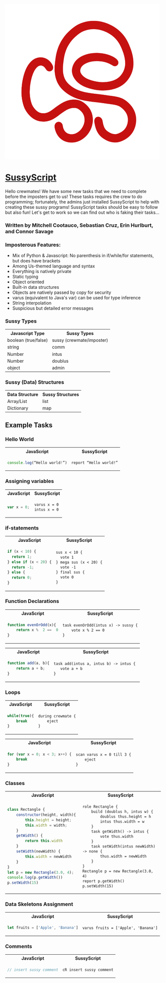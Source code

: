 <img src=./docs/SussyScriptLogo.png width="500" height="500">

# [SussyScript](https://github.com/connorsavage/SussyScript)

Hello crewmates! We have some new tasks that we need to complete before the imposters get to us! These tasks requires the crew to do programming; fortunately, the admins just installed SussyScript to help with creating these sussy programs! SussyScript tasks should be easy to follow but also fun! Let's get to work so we can find out who is faking their tasks...

### Written by Mitchell Cootauco, Sebastian Cruz, Erin Hurlburt, and Connor Savage

### Imposterous Features:

- Mix of Python & Javascript: No parenthesis in if/while/for statements, but does have brackets
- Among Us-themed language and syntax
- Everything is natively private
- Static typing
- Object oriented
- Built-in data structures
- Objects are natively passed by copy for security
- varus (equivalent to Java's var) can be used for type inference
- String interpolation
- Suspicious but detailed error messages

### Sussy Types

<table>
  <tr>
    <th>Javascript Type</th>
    <th>Sussy Types</th>
  </tr>
  <tr>
    <td>boolean (true/false)</td>
    <td>sussy (crewmate/imposter)</td>
  </tr>
  <tr>
    <td>string</td>
    <td>comm</td>
  </tr>
  <tr>
    <td>Number</td>
    <td>intus</td>
  </tr>
  <tr>
    <td>Number</td>
    <td>doublus</td>
  </tr>
  <tr>
    <td>object</td>
    <td>admin</td>
  </tr>
</table>

### Sussy (Data) Structures

<table>
  <tr>
    <th>Data Structure</th>
    <th>Sussy Structures</th>
  </tr>
  <tr>
    <td>Array/List</td>
    <td>list</td>
  </tr>
  <tr>
    <td>Dictionary</td>
    <td>map</td>
  </tr>
</table>

## Example Tasks

### Hello World

<table>
<tr> <th>JavaScript</th><th>SussyScript</th><tr>
</tr>
<td>

```javascript
console.log(“Hello world!”)
```

</td>

<td>

```
report “Hello world!”
```

</td>
</table>

### Assigning variables

<table>
<tr> <th>JavaScript</th><th>SussyScript</th><tr>
</tr>
<td>

```javascript
var x = 0;
```

</td>

<td>

```
varus x = 0
intus x = 0
```

</td>
</table>

### if-statements

<table>
<tr> <th>JavaScript</th><th>SussyScript</th><tr>
</tr>
<td>
    
```javascript
if (x < 10) {
  return 1;
} else if (x < 20) {
  return -1;
} else {
  return 0;
}
```
</td>
<td>
    
```
sus x < 10 {
  vote 1
} mega sus (x < 20) {
  vote -1
} final sus {
  vote 0
} 
```
</td>
</table>

### Function Declarations

<table>
<tr> <th>JavaScript</th><th>SussyScript</th><tr>
</tr>
<td>
    
```javascript
function evenOrOdd(x){
    return x %  2 ==  0
}
```
</td>
<td>
    
```
task evenOrOdd(intus x) -> sussy {
    vote x % 2 == 0
}
```
</td>
</table>

<table>
<tr> <th>JavaScript</th><th>SussyScript</th><tr>
</tr>
<td>
    
```javascript
function add(a, b){
    return a + b;
}
```
</td>
<td>
    
```
task add(intus a, intus b) -> intus { 
   vote a + b
}
```
</td>
</table>

### Loops

<table>
<tr> <th>JavaScript</th><th>SussyScript</th><tr>
</tr>
<td>
    
```javascript
while(true){
    break
}
```
</td>
<td>
    
```
during crewmate {
    eject
}
```
</td>
</table>

<table>
<tr> <th>JavaScript</th><th>SussyScript</th><tr>
</tr>
<td>
    
```javascript
for (var x = 0; x < 3; x++) {
    break
}
```
</td>
<td>
    
```
scan varus x = 0 till 3 {
    eject
}
```
</td>
</table>

### Classes

<table>
<tr> <th>JavaScript</th><th>SussyScript</th><tr>
</tr>
<td>
    
```javascript
class Rectangle {
    constructor(height, width){ 
        this.height = height;
        this.width = width;
    }
    getWidth() {
        return this.width
    }
    setWidth(newWidth) {
        this.width = newWidth
    }
}
let p = new Rectangle(3.0, 4);
console.log(p.getWidth())
p.setWidth(15)
```
</td>
<td>
    
```
role Rectangle {
    build (doublus h, intus w) {
        doublus thus.height = h
        intus thus.width = w
    }
    task getWidth() -> intus {
        vote thus.width
    }
    task setWidth(intus newWidth) -> none {
        thus.width = newWidth
    }
}
Rectangle p = new Rectangle(3.0, 4)
report p.getWidth()
p.setWidth(15)
```
</td>
</table>

### Data Skeletons Assignment

<table>
<tr> <th>JavaScript</th><th>SussyScript</th><tr>
</tr>
<td>
    
```javascript
let fruits = ['Apple', 'Banana']
```
</td>
<td>
    
```
varus fruits = ['Apple', 'Banana']
```
</td>
</table>

### Comments

<table>
<tr> <th>JavaScript</th><th>SussyScript</th><tr>
</tr>
<td> 
    
```javascript
// insert sussy comment
```
</td>
<td>
    
```
cR insert sussy comment
```
</td>
</table>
